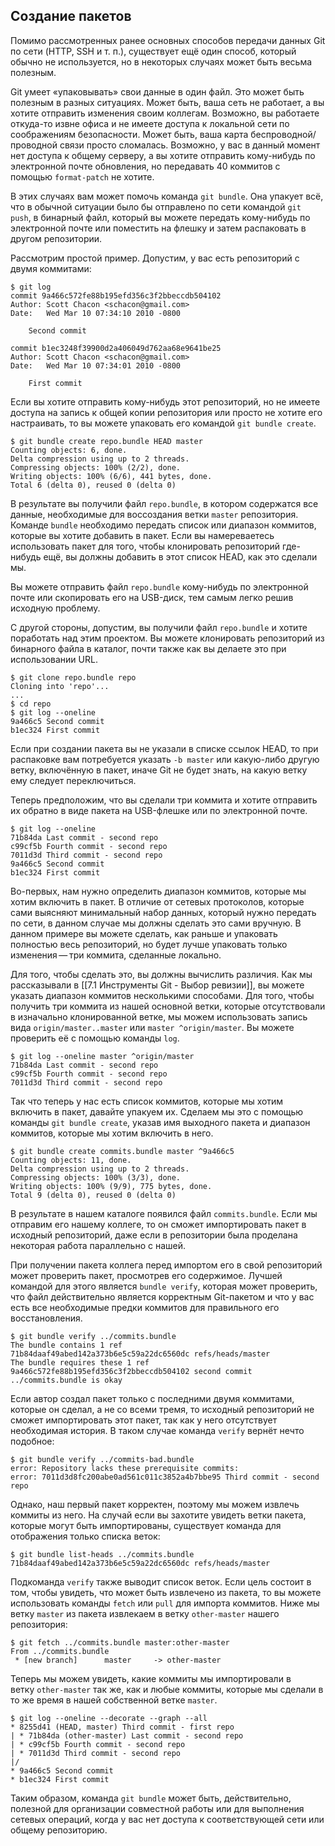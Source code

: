 ## Создание пакетов

Помимо рассмотренных ранее основных способов передачи данных Git по сети (HTTP, SSH и т. п.), существует ещё один способ, который обычно не используется, но в некоторых случаях может быть весьма полезным.

Git умеет «упаковывать» свои данные в один файл. Это может быть полезным в разных ситуациях. Может быть, ваша сеть не работает, а вы хотите отправить изменения своим коллегам. Возможно, вы работаете откуда-то извне офиса и не имеете доступа к локальной сети по соображениям безопасности. Может быть, ваша карта беспроводной/проводной связи просто сломалась. Возможно, у вас в данный момент нет доступа к общему серверу, а вы хотите отправить кому-нибудь по электронной почте обновления, но передавать 40 коммитов с помощью `format-patch` не хотите.

В этих случаях вам может помочь команда `git bundle`. Она упакует всё, что в обычной ситуации было бы отправлено по сети командой `git push`, в бинарный файл, который вы можете передать кому-нибудь по электронной почте или поместить на флешку и затем распаковать в другом репозитории.

Рассмотрим простой пример. Допустим, у вас есть репозиторий с двумя коммитами:

```console
$ git log
commit 9a466c572fe88b195efd356c3f2bbeccdb504102
Author: Scott Chacon <schacon@gmail.com>
Date:   Wed Mar 10 07:34:10 2010 -0800

    Second commit

commit b1ec3248f39900d2a406049d762aa68e9641be25
Author: Scott Chacon <schacon@gmail.com>
Date:   Wed Mar 10 07:34:01 2010 -0800

    First commit
```

Если вы хотите отправить кому-нибудь этот репозиторий, но не имеете доступа на запись к общей копии репозитория или просто не хотите его настраивать, то вы можете упаковать его командой `git bundle create`.

```console
$ git bundle create repo.bundle HEAD master
Counting objects: 6, done.
Delta compression using up to 2 threads.
Compressing objects: 100% (2/2), done.
Writing objects: 100% (6/6), 441 bytes, done.
Total 6 (delta 0), reused 0 (delta 0)
```

В результате вы получили файл `repo.bundle`, в котором содержатся все данные, необходимые для воссоздания ветки `master` репозитория. Команде `bundle` необходимо передать список или диапазон коммитов, которые вы хотите добавить в пакет. Если вы намереваетесь использовать пакет для того, чтобы клонировать репозиторий где-нибудь ещё, вы должны добавить в этот список HEAD, как это сделали мы.

Вы можете отправить файл `repo.bundle` кому-нибудь по электронной почте или скопировать его на USB-диск, тем самым легко решив исходную проблему.

С другой стороны, допустим, вы получили файл `repo.bundle` и хотите поработать над этим проектом. Вы можете клонировать репозиторий из бинарного файла в каталог, почти также как вы делаете это при использовании URL.

```console
$ git clone repo.bundle repo
Cloning into 'repo'...
...
$ cd repo
$ git log --oneline
9a466c5 Second commit
b1ec324 First commit
```

Если при создании пакета вы не указали в списке ссылок HEAD, то при распаковке вам потребуется указать `-b master` или какую-либо другую ветку, включённую в пакет, иначе Git не будет знать, на какую ветку ему следует переключиться.

Теперь предположим, что вы сделали три коммита и хотите отправить их обратно в виде пакета на USB-флешке или по электронной почте.

```console
$ git log --oneline
71b84da Last commit - second repo
c99cf5b Fourth commit - second repo
7011d3d Third commit - second repo
9a466c5 Second commit
b1ec324 First commit
```

Во-первых, нам нужно определить диапазон коммитов, которые мы хотим включить в пакет. В отличие от сетевых протоколов, которые сами выясняют минимальный набор данных, который нужно передать по сети, в данном случае мы должны сделать это сами вручную. В данном примере вы можете сделать, как раньше и упаковать полностью весь репозиторий, но будет лучше упаковать только изменения — три коммита, сделанные локально.

Для того, чтобы сделать это, вы должны вычислить различия. Как мы рассказывали в [[7.1 Инструменты Git - Выбор ревизии]], вы можете указать диапазон коммитов несколькими способами. Для того, чтобы получить три коммита из нашей основной ветки, которые отсутствовали в изначально клонированной ветке, мы можем использовать запись вида `origin/master..master` или `master ^origin/master`. Вы можете проверить её с помощью команды `log`.

```console
$ git log --oneline master ^origin/master
71b84da Last commit - second repo
c99cf5b Fourth commit - second repo
7011d3d Third commit - second repo
```

Так что теперь у нас есть список коммитов, которые мы хотим включить в пакет, давайте упакуем их. Сделаем мы это с помощью команды `git bundle create`, указав имя выходного пакета и диапазон коммитов, которые мы хотим включить в него.

```console
$ git bundle create commits.bundle master ^9a466c5
Counting objects: 11, done.
Delta compression using up to 2 threads.
Compressing objects: 100% (3/3), done.
Writing objects: 100% (9/9), 775 bytes, done.
Total 9 (delta 0), reused 0 (delta 0)
```

В результате в нашем каталоге появился файл `commits.bundle`. Если мы отправим его нашему коллеге, то он сможет импортировать пакет в исходный репозиторий, даже если в репозитории была проделана некоторая работа параллельно с нашей.

При получении пакета коллега перед импортом его в свой репозиторий может проверить пакет, просмотрев его содержимое. Лучшей командой для этого является `bundle verify`, которая может проверить, что файл действительно является корректным Git-пакетом и что у вас есть все необходимые предки коммитов для правильного его восстановления.

```console
$ git bundle verify ../commits.bundle
The bundle contains 1 ref
71b84daaf49abed142a373b6e5c59a22dc6560dc refs/heads/master
The bundle requires these 1 ref
9a466c572fe88b195efd356c3f2bbeccdb504102 second commit
../commits.bundle is okay
```

Если автор создал пакет только с последними двумя коммитами, которые он сделал, а не со всеми тремя, то исходный репозиторий не сможет импортировать этот пакет, так как у него отсутствует необходимая история. В таком случае команда `verify` вернёт нечто подобное:

```console
$ git bundle verify ../commits-bad.bundle
error: Repository lacks these prerequisite commits:
error: 7011d3d8fc200abe0ad561c011c3852a4b7bbe95 Third commit - second repo
```

Однако, наш первый пакет корректен, поэтому мы можем извлечь коммиты из него. На случай если вы захотите увидеть ветки пакета, которые могут быть импортированы, существует команда для отображения только списка веток:

```console
$ git bundle list-heads ../commits.bundle
71b84daaf49abed142a373b6e5c59a22dc6560dc refs/heads/master
```

Подкоманда `verify` также выводит список веток. Если цель состоит в том, чтобы увидеть, что может быть извлечено из пакета, то вы можете использовать команды `fetch` или `pull` для импорта коммитов. Ниже мы ветку `master` из пакета извлекаем в ветку `other-master` нашего репозитория:

```console
$ git fetch ../commits.bundle master:other-master
From ../commits.bundle
 * [new branch]      master     -> other-master
```

Теперь мы можем увидеть, какие коммиты мы импортировали в ветку `other-master` так же, как и любые коммиты, которые мы сделали в то же время в нашей собственной ветке `master`.

```console
$ git log --oneline --decorate --graph --all
* 8255d41 (HEAD, master) Third commit - first repo
| * 71b84da (other-master) Last commit - second repo
| * c99cf5b Fourth commit - second repo
| * 7011d3d Third commit - second repo
|/
* 9a466c5 Second commit
* b1ec324 First commit
```

Таким образом, команда `git bundle` может быть, действительно, полезной для организации совместной работы или для выполнения сетевых операций, когда у вас нет доступа к соответствующей сети или общему репозиторию.